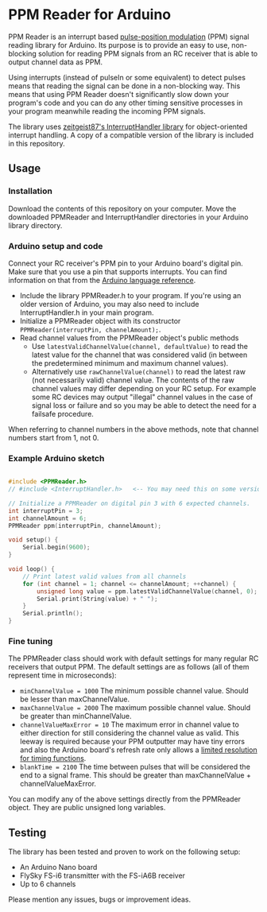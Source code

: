 # PPM Reader for Arduino

PPM Reader is an interrupt based [pulse-position modulation](https://en.wikipedia.org/wiki/Pulse-position_modulation) (PPM) signal reading library for Arduino. Its purpose is to provide an easy to use, non-blocking solution for reading PPM signals from an RC receiver that is able to output channel data as PPM.

Using interrupts (instead of pulseIn or some equivalent) to detect pulses means that reading the signal can be done in a non-blocking way. This means that using PPM Reader doesn't significantly slow down your program's code and you can do any other timing sensitive processes in your program meanwhile reading the incoming PPM signals.

The library uses [zeitgeist87's InterruptHandler library](https://github.com/zeitgeist87/InterruptHandler) for object-oriented interrupt handling. A copy of a compatible version of the library is included in this repository.

## Usage

### Installation
Download the contents of this repository on your computer. Move the downloaded PPMReader and InterruptHandler directories in your Arduino library directory.

### Arduino setup and code

Connect your RC receiver's PPM pin to your Arduino board's digital pin. Make sure that you use a pin that supports interrupts. You can find information on that from the [Arduino language reference](https://www.arduino.cc/en/Reference/AttachInterrupt).

* Include the library PPMReader.h to your program. If you're using an older version of Arduino, you may also need to include InterruptHandler.h in your main program.
* Initialize a PPMReader object with its constructor `PPMReader(interruptPin, channelAmount);`.
* Read channel values from the PPMReader object's public methods
	* Use `latestValidChannelValue(channel, defaultValue)` to read the latest value for the channel that was considered valid (in between the predetermined minimum and maximum channel values).
	* Alternatively use `rawChannelValue(channel)` to read the latest raw (not necessarily valid) channel value. The contents of the raw channel values may differ depending on your RC setup. For example some RC devices may output "illegal" channel values in the case of signal loss or failure and so you may be able to detect the need for a failsafe procedure.

When referring to channel numbers in the above methods, note that channel numbers start from 1, not 0.

### Example Arduino sketch
```c++

#include <PPMReader.h>
// #include <InterruptHandler.h>   <-- You may need this on some versions of Arduino

// Initialize a PPMReader on digital pin 3 with 6 expected channels.
int interruptPin = 3;
int channelAmount = 6;
PPMReader ppm(interruptPin, channelAmount);

void setup() {
    Serial.begin(9600);
}

void loop() {
    // Print latest valid values from all channels
    for (int channel = 1; channel <= channelAmount; ++channel) {
        unsigned long value = ppm.latestValidChannelValue(channel, 0);
        Serial.print(String(value) + " ");
    }
    Serial.println();
}

```

### Fine tuning
The PPMReader class should work with default settings for many regular RC receivers that output PPM. The default settings are as follows (all of them represent time in microseconds):
* `minChannelValue = 1000` The minimum possible channel value. Should be lesser than maxChannelValue.
* `maxChannelValue = 2000` The maximum possible channel value. Should be greater than minChannelValue.
* `channelValueMaxError = 10` The maximum error in channel value to either direction for still considering the channel value as valid. This leeway is required because your PPM outputter may have tiny errors and also the Arduino board's refresh rate only allows a [limited resolution for timing functions](https://www.arduino.cc/en/Reference/Micros).
* `blankTime = 2100` The time between pulses that will be considered the end to a signal frame. This should be greater than maxChannelValue + channelValueMaxError.

You can modify any of the above settings directly from the PPMReader object. They are public unsigned long variables.

## Testing
The library has been tested and proven to work on the following setup:
* An Arduino Nano board
* FlySky FS-i6 transmitter with the FS-iA6B receiver
* Up to 6 channels

Please mention any issues, bugs or improvement ideas.